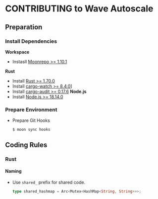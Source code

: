 # CONTRIBUTING to Wave Autoscale

## Preparation

### Install Dependencies
**Workspace**
- Instasll [Moonrepo >= 1.10.1](https://moonrepo.dev/docs/install)

**Rust**
- Install [Rust >= 1.70.0](https://www.rust-lang.org/tools/install)
- Install [cargo-watch >= 8.4.0](https://crates.io/crates/cargo-watch)]
- Install [cargo-audit >= 0.17.6](https://crates.io/crates/cargo-audit)
**Node.js**
- Install [Node.js >= 18.14.0](https://nodejs.org/en/download/)

### Prepare Environment
- Prepare Git Hooks
  ```bash
  $ moon sync hooks
  ```


## Coding Rules

### Rust

#### Naming
- Use `shared_` prefix for shared code.
  ```rust
  type shared_hashmap = Arc<Mutex<HashMap<String, String>>>;
  ```
